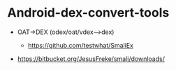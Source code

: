 # Android-dex-convert-tools

* OAT->DEX (odex/oat/vdex-->dex)
    * https://github.com/testwhat/SmaliEx



* https://bitbucket.org/JesusFreke/smali/downloads/
